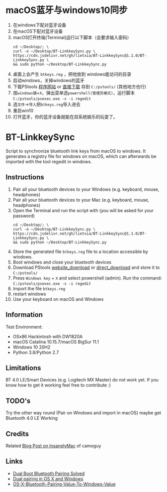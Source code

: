 # macOS蓝牙与windows10同步
1. 在windows下配对蓝牙设备
2. 在macOS下配对蓝牙设备
3. macOS打开终端(Terminal)运行以下脚本（会要求输入密码）
   ```
   cd ~/Desktop/; \
   curl -o ~/Desktop/BT-LinkkeySync.py \
   https://cdn.jsdelivr.net/gh/lietxia/BT-LinkkeySync@1.1.0/BT-LinkkeySync.py \
   && sudo python ~/Desktop/BT-LinkkeySync.py
   ```
4. 桌面上会产生 `btkeys.reg` ，把他放到 windows能访问的目录
5. 启动windows，关掉windows的蓝牙
6. 下载PStools [程序网站](https://docs.microsoft.com/sysinternals/downloads/psexec) or [直接下载](https://download.sysinternals.com/files/PSTools.zip)
   存到 `C:/pstools/` (其他地方也行)
7. 按`windows键`+`X`，弹出菜单选`powershell(管理员模式)`，运行脚本
   `C:/pstools/psexec.exe -s -i regedit`
8. 选`文件`->`导入`把`btkeys.reg`导入进去
9.  重启win10
10. 打开蓝牙，你的蓝牙设备就能在双系统娱乐的玩耍了。

# BT-LinkkeySync
Script to synchronize bluetooth link keys from macOS to windows.
It generates a registry file for windows on macOS, which can afterwards be imported with the tool regedit in windows.

## Instructions
1. Pair all your bluetooth devices to your Windows (e.g. keyboard, mouse, headphones)
2. Pair all your bluetooth devices to your Mac (e.g. keyboard, mouse, headphones)
3. Open the Terminal and run the script with (you will be asked for your password)
   ```
   cd ~/Desktop/; \
   curl -o ~/Desktop/BT-LinkkeySync.py \
   https://cdn.jsdelivr.net/gh/lietxia/BT-LinkkeySync@1.1.0/BT-LinkkeySync.py \
   && sudo python ~/Desktop/BT-LinkkeySync.py
   ```
4. Store the generated file `btkeys.reg` file to a location accessible by windows.
5. Boot windows and close your bluetooth devices
6. Download PStools [website_download](https://docs.microsoft.com/sysinternals/downloads/psexec) or [direct_download](https://download.sysinternals.com/files/PSTools.zip)
   and store it to `C:/pstools/`
7. Press `Windows key` + `X` and select powershell (admin). Run the command:
   `C:/pstools/psexec.exe -s -i regedit`
8. Import the file `btkeys.reg`
9.  restart windows
10. Use your keyboard on macOS and Windows

## Information
Test Environment:

* OSx86 Hackintosh with DW1820A
* macOS Catalina 10.15.7/macOS BigSur 11.1
* Windows 10 20H2
* Python 3.8/Python 2.7

## Limitations
BT 4.0 LE/Smart Devices (e.g. Logitech MX Master) do not work yet.
If you know how to get it working feel free to contribute :)

## TODO's
Try the other way round (Pair on Windows and import in macOS) maybe get Bluetooth 4.0 LE Working

## Credits
Related [Blog Post on InsanelyMac](http://www.insanelymac.com/forum/topic/268837-dual-boot-bluetooth-pairing-solved/) of camoguy

## Links
* [Dual Boot Bluetooth Pairing Solved](http://www.insanelymac.com/forum/topic/268837-dual-boot-bluetooth-pairing-solved/)
* [Dual pairing in OS X and Windows](https://discussions.apple.com/thread/3113227?start=0&tstart=0)
* [OS-X-Bluetooth-Pairing-Value-To-Windows-Value](https://github.com/Soorma07/OS-X-Bluetooth-Pairing-Value-To-Windows-Value)
